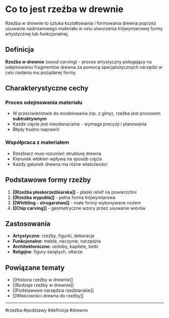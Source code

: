 # Co to jest rzeźba w drewnie

Rzeźba w drewnie to sztuka kształtowania i formowania drewna poprzez usuwanie nadmiarowego materiału w celu utworzenia trójwymiarowej formy artystycznej lub funkcjonalnej.

## Definicja

**Rzeźba w drewnie** (*wood carving*) - proces artystyczny polegający na odejmowaniu fragmentów drewna za pomocą specjalistycznych narzędzi w celu nadania mu pożądanej formy.

## Charakterystyczne cechy

### Proces odejmowania materiału
- W przeciwieństwie do modelowania (np. z gliny), rzeźba jest procesem **subtraktywnym**
- Każde cięcie jest nieodwracalne - wymaga precyzji i planowania
- Błędy trudno naprawić

### Współpraca z materiałem
- Rzeźbiarz musi rozumieć strukturę drewna
- Kierunek włókien wpływa na sposób cięcia
- Każdy gatunek drewna ma różne właściwości

## Podstawowe formy rzeźby

1. **[[Rzeźba płaskorzeźbiarska]]** - płaski relief na powierzchni
2. **[[Rzeźba wypukła]]** - pełna forma trójwymiarowa  
3. **[[Whittling - strugarstwo]]** - małe formy wykonywane nożem
4. **[[Chip carving]]** - geometryczne wzory przez usuwanie wiórów

## Zastosowania

- **Artystyczne**: rzeźby, figurki, dekoracje
- **Funkcjonalne**: meble, naczynie, narzędzia
- **Architektoniczne**: ozdoby, kapitele, belki
- **Religijne**: figury świętych, ołtarze

## Powiązane tematy

- [[Historia rzeźby w drewnie]]
- [[Rodzaje rzeźby w drewnie]]
- [[Podstawowe narzędzia rzeźbiarskie]]
- [[Właściwości drewna do rzeźby]]

---

#rzeźba #podstawy #definicja #drewno